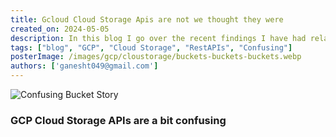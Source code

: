 ```yaml
---
title: Gcloud Cloud Storage Apis are not we thought they were
created_on: 2024-05-05
description: In this blog I go over the recent findings I have had related to Gcloud Storage APIs
tags: ["blog", "GCP", "Cloud Storage", "RestAPIs", "Confusing"]
posterImage: /images/gcp/cloustorage/buckets-buckets-buckets.webp
authors: ['ganesht049@gmail.com']
---
```



![Confusing Bucket Story](/images/gcp/cloustorage/buckets-buckets-buckets.webp)


### GCP Cloud Storage APIs are a bit confusing
